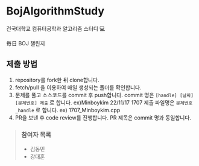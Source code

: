 # BojAlgorithmStudy

건국대학교 컴퓨터공학과 알고리즘 스터디 💻

毎日 BOJ 챌린지

## 제출 방법
1. repository를 fork한 뒤 clone합니다.
2. fetch/pull 을 이용하여 매일 생성되는 폴더를 확인합니다.
3. 문제를 풀고 소스코드를 commit 후 push합니다. commit 명은 `[handle] [날짜] [문제번호] 제출` 로 합니다. ex)Minboykim 22/11/17 1707 제출 파일명은 `문제번호_handle` 로 합니다. ex) 1707_Minboykim.cpp
4. PR을 보낸 후 code review를 진행합니다. PR 제목은 commit 명과 동일합니다.

> ### 참여자 목록
> * 김동민
> * 강대훈

